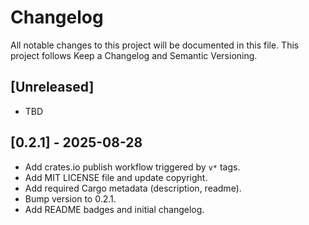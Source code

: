 # Changelog

All notable changes to this project will be documented in this file.
This project follows Keep a Changelog and Semantic Versioning.

## [Unreleased]
- TBD

## [0.2.1] - 2025-08-28
- Add crates.io publish workflow triggered by `v*` tags.
- Add MIT LICENSE file and update copyright.
- Add required Cargo metadata (description, readme).
- Bump version to 0.2.1.
- Add README badges and initial changelog.

